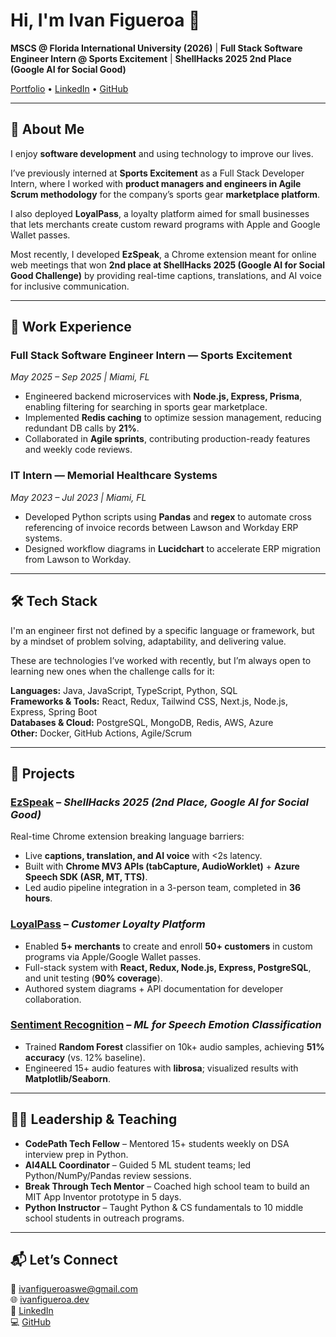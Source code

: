 # Hi, I'm Ivan Figueroa 👋  

**MSCS @ Florida International University (2026)** | **Full Stack Software Engineer Intern @ Sports Excitement** | **ShellHacks 2025 2nd Place (Google AI for Social Good)**  

[Portfolio](https://ivanfigueroa.dev) • [LinkedIn](https://linkedin.com/in/IvanFigueroa1) • [GitHub](https://github.com/Ivan-codes99)  

---

## 🚀 About Me  
I enjoy **software development** and using technology to improve our lives.  

I’ve previously interned at **Sports Excitement** as a Full Stack Developer Intern, where I worked with **product managers and engineers in Agile Scrum methodology** for the company’s sports gear **marketplace platform**.  

I also deployed **LoyalPass**, a loyalty platform aimed for small businesses that lets merchants create custom reward programs with Apple and Google Wallet passes. 

Most recently, I developed **EzSpeak**, a Chrome extension meant for online web meetings that won **2nd place at ShellHacks 2025 (Google AI for Social Good Challenge)** by providing real-time captions, translations, and AI voice for inclusive communication.  

---

## 💼 Work Experience  

### **Full Stack Software Engineer Intern — Sports Excitement**  
*May 2025 – Sep 2025 | Miami, FL*  
- Engineered backend microservices with **Node.js, Express, Prisma**, enabling filtering for searching in sports gear marketplace.  
- Implemented **Redis caching** to optimize session management, reducing redundant DB calls by **21%**.  
- Collaborated in **Agile sprints**, contributing production-ready features and weekly code reviews.  

### **IT Intern — Memorial Healthcare Systems**  
*May 2023 – Jul 2023 | Miami, FL*  
- Developed Python scripts using **Pandas** and **regex** to automate cross referencing of invoice records between Lawson and Workday ERP systems.  
- Designed workflow diagrams in **Lucidchart** to accelerate ERP migration from Lawson to Workday. 

---

## 🛠️ Tech Stack  
I'm an engineer first not defined by a specific language or framework, but by a mindset of problem solving, adaptability, and delivering value.

These are technologies I’ve worked with recently, but I’m always open to learning new ones when the challenge calls for it:

**Languages:** Java, JavaScript, TypeScript, Python, SQL  
**Frameworks & Tools:** React, Redux, Tailwind CSS, Next.js, Node.js, Express, Spring Boot  
**Databases & Cloud:** PostgreSQL, MongoDB, Redis, AWS, Azure  
**Other:** Docker, GitHub Actions, Agile/Scrum 

---

## 📌 Projects  

### [EzSpeak](https://github.com/Ivan-codes99/EzSpeak-Shellhacks-2025) – *ShellHacks 2025 (2nd Place, Google AI for Social Good)*  
Real-time Chrome extension breaking language barriers:  
- Live **captions, translation, and AI voice** with <2s latency.  
- Built with **Chrome MV3 APIs (tabCapture, AudioWorklet)** + **Azure Speech SDK (ASR, MT, TTS)**.  
- Led audio pipeline integration in a 3-person team, completed in **36 hours**.  

### [LoyalPass](https://loyalpass.onrender.com/) – *Customer Loyalty Platform*  
- Enabled **5+ merchants** to create and enroll **50+ customers** in custom programs via Apple/Google Wallet passes.  
- Full-stack system with **React, Redux, Node.js, Express, PostgreSQL**, and unit testing (**90% coverage**).  
- Authored system diagrams + API documentation for developer collaboration.  

### [Sentiment Recognition](https://github.com/Ivan-codes99/Speech-sentiment-recognition) – *ML for Speech Emotion Classification*  
- Trained **Random Forest** classifier on 10k+ audio samples, achieving **51% accuracy** (vs. 12% baseline).  
- Engineered 15+ audio features with **librosa**; visualized results with **Matplotlib/Seaborn**.  

---

## 👨‍🏫 Leadership & Teaching  

- **CodePath Tech Fellow** – Mentored 15+ students weekly on DSA interview prep in Python.  
- **AI4ALL Coordinator** – Guided 5 ML student teams; led Python/NumPy/Pandas review sessions.  
- **Break Through Tech Mentor** – Coached high school team to build an MIT App Inventor prototype in 5 days.  
- **Python Instructor** – Taught Python & CS fundamentals to 10 middle school students in outreach programs.  

---

## 📬 Let’s Connect  

📧 [ivanfigueroaswe@gmail.com](mailto:ivanfigueroaswe@gmail.com)  
🌐 [ivanfigueroa.dev](https://ivanfigueroa.dev)  
💼 [LinkedIn](https://linkedin.com/in/IvanFigueroa1)  
💻 [GitHub](https://github.com/Ivan-codes99)  
